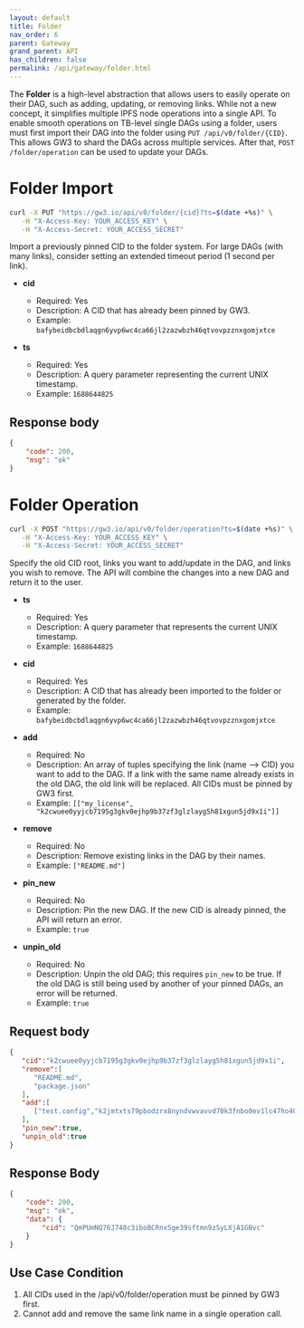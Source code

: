 ```yaml
---
layout: default
title: Folder
nav_order: 6
parent: Gateway
grand_parent: API
has_children: false
permalink: /api/gateway/folder.html
---
```


The **Folder** is a high-level abstraction that allows users to easily operate on their DAG, such as adding, updating, or removing links. While not a new concept, it simplifies multiple IPFS node operations into a single API. To enable smooth operations on TB-level single DAGs using a folder, users must first import their DAG into the folder using `PUT /api/v0/folder/{CID}`. This allows GW3 to shard the DAGs across multiple services. After that, `POST /folder/operation` can be used to update your DAGs.

# Folder Import

```bash
curl -X PUT "https://gw3.io/api/v0/folder/{cid}?ts=$(date +%s)" \
   -H "X-Access-Key: YOUR_ACCESS_KEY" \
   -H "X-Access-Secret: YOUR_ACCESS_SECRET"
```

Import a previously pinned CID to the folder system. For large DAGs (with many links), consider setting an extended timeout period (1 second per link).

- **cid**
  - Required: Yes
  - Description: A CID that has already been pinned by GW3.
  - Example: `bafybeidbcbdlaqgn6yvp6wc4ca66jl2zazwbzh46qtvovpzznxgomjxtce`

- **ts**
  - Required: Yes
  - Description: A query parameter representing the current UNIX timestamp.
  - Example: `1688644825`

## Response body

```json
{
    "code": 200,
    "msg": "ok"
}
```

# Folder Operation

```bash
curl -X POST "https://gw3.io/api/v0/folder/operation?ts=$(date +%s)" \
   -H "X-Access-Key: YOUR_ACCESS_KEY" \
   -H "X-Access-Secret: YOUR_ACCESS_SECRET"
```

Specify the old CID root, links you want to add/update in the DAG, and links you wish to remove. The API will combine the changes into a new DAG and return it to the user.

- **ts**
  - Required: Yes
  - Description: A query parameter that represents the current UNIX timestamp.
  - Example: `1688644825`

- **cid**
  - Required: Yes
  - Description: A CID that has already been imported to the folder or generated by the folder.
  - Example: `bafybeidbcbdlaqgn6yvp6wc4ca66jl2zazwbzh46qtvovpzznxgomjxtce`

- **add**
  - Required: No
  - Description: An array of tuples specifying the link (name --> CID) you want to add to the DAG. If a link with the same name already exists in the old DAG, the old link will be replaced. All CIDs must be pinned by GW3 first.
  - Example: `[["my_license", "k2cwuee0yyjcb7195g3gkv0ejhp9b37zf3glzlayg5h81xgun5jd9x1i"]]`

- **remove**
  - Required: No
  - Description: Remove existing links in the DAG by their names.
  - Example: `["README.md"]`

- **pin_new**
  - Required: No
  - Description: Pin the new DAG. If the new CID is already pinned, the API will return an error.
  - Example: `true`

- **unpin_old**
  - Required: No
  - Description: Unpin the old DAG; this requires `pin_new` to be true. If the old DAG is still being used by another of your pinned DAGs, an error will be returned.
  - Example: `true`

## Request body

```json
{
   "cid":"k2cwuee0yyjcb7195g3gkv0ejhp9b37zf3glzlayg5h81xgun5jd9x1i",
   "remove":[
      "README.md",
      "package.json"
   ],
   "add":[
      ["test.config","k2jmtxts79pbodzrx8nyndvwvavvd70k3fnbo0ev1lc47ho40t98ocup"]
   ],
   "pin_new":true,
   "unpin_old":true
}
```

## Response Body

```json
{
    "code": 200,
    "msg": "ok",
    "data": {
        "cid": "QmPUmNQ76J748c3iboBCRnxSge39sftmn9zSyLXjA1GBvc"
    }
}
```

## Use Case Condition
1. All CIDs used in the /api/v0/folder/operation must be pinned by GW3 first.
2. Cannot add and remove the same link name in a single operation call.
```
